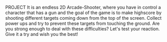 PROJECT
It is an endless 2D Arcade-Shooter, where you have in control a character that has a gun and the goal of the game is to make highscore by shooting different targets coming down from the top of the screen. Collect power ups and try to prevent these targets from touching the ground. Are you strong enough to deal with these difficulties? Let's test your reaction. Give it a try and wish you the best!
